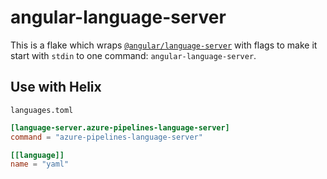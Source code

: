 # angular-language-server
This is a flake which wraps [`@angular/language-server`](https://www.npmjs.com/package/@angular/language-server) with flags to make it start with `stdin` to one command: `angular-language-server`.

## Use with Helix
`languages.toml`
```toml
[language-server.azure-pipelines-language-server]
command = "azure-pipelines-language-server"

[[language]]
name = "yaml"
```
